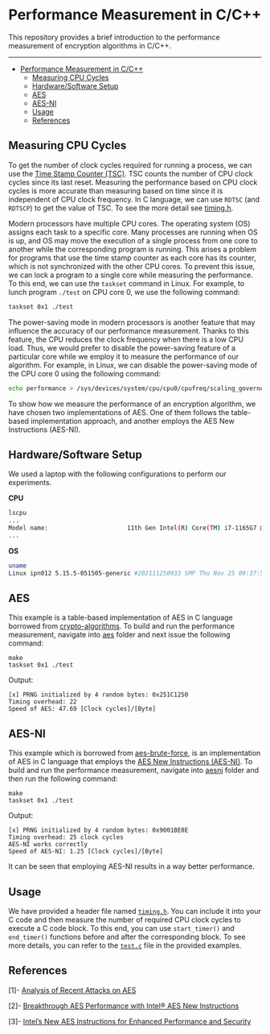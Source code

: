 # Performance Measurement in C/C++

This repository provides a brief introduction to the performance measurement of encryption 
algorithms in C/C++.

---
- [Performance Measurement in C/C++](#performance-measurement-in-cc)
  - [Measuring CPU Cycles](#measuring-cpu-cycles)
  - [Hardware/Software Setup](#hardwaresoftware-setup)
  - [AES](#aes)
  - [AES-NI](#aes-ni)
  - [Usage](#usage)
  - [References](#references)
  
## Measuring CPU Cycles

To get the number of clock cycles required for running a process, we can use the [Time Stamp Counter (TSC)](https://en.wikipedia.org/wiki/Time_Stamp_Counter). TSC counts the number of CPU clock cycles since its last reset. Measuring the performance based on CPU clock cycles is more accurate than measuring based on time since it is independent of CPU clock frequency. In C language, we can use `RDTSC` (and `RDTSCP`) to get the value of TSC. To see the more detail see [timing.h](aesni/timing.h).

Modern processors have multiple CPU cores. The operating system (OS) assigns each task to a specific core. 
Many processes are running when OS is up, and OS may move the execution of a single process from one core to another while the corresponding program is running. 
This arises a problem for programs that use the time stamp counter as each core has its counter, which is not synchronized with the other CPU cores. 
To prevent this issue, we can lock a program to a single core while measuring the performance. 
To this end, we can use the `taskset` command in Linux. 
For example, to lunch program `./test` on CPU core 0, we use the following command:

```sh
taskset 0x1 ./test
```

The power-saving mode in modern processors is another feature that may influence the accuracy of our performance measurement. Thanks to this feature, the CPU reduces the clock frequency when there is a low CPU load. Thus, we would prefer to disable the power-saving feature of a particular core while we employ it to measure the performance of our algorithm. For example, in Linux, we can disable the power-saving mode of the CPU core 0 using the following command:

```sh
echo performance > /sys/devices/system/cpu/cpu0/cpufreq/scaling_governor
```

To show how we measure the performance of an encryption algorithm, we have chosen two implementations of AES. One of them follows the table-based implementation approach, and another employs the AES New Instructions (AES-NI).

## Hardware/Software Setup

We used a laptop with the following configurations to perform our experiments.

**CPU**

```sh
lscpu
...
Model name:                      11th Gen Intel(R) Core(TM) i7-1165G7 @ 2.80GHz
...
```

**OS**

```sh
uname
Linux ipn012 5.15.5-051505-generic #202111250933 SMP Thu Nov 25 09:37:51 UTC 2021 x86_64 x86_64 x86_64 GNU/Linux
```

## AES

This example is a table-based implementation of AES in C language borrowed from [crypto-algorithms](https://github.com/B-Con/crypto-algorithms). To build and run the performance measurement, navigate into [aes](aes) folder and next issue the following command:

```
make
taskset 0x1 ./test
```

Output:

```
[x] PRNG initialized by 4 random bytes: 0x251C1250
Timing overhead: 22
Speed of AES: 47.69 [Clock cycles]/[Byte]
```

## AES-NI

This example which is borrowed from [aes-brute-force](https://github.com/sebastien-riou/aes-brute-force/blob/master/include/aes_ni.h), is an implementation of AES in C language that employs the [AES New Instructions (AES-NI)](library/Gueron2009_Chapter_IntelSNewAESInstructionsForEnh.pdf). To build and run the performance measurement, navigate into [aesni](aesni) folder and then run the following command:

```
make
taskset 0x1 ./test
```

Output:

```
[x] PRNG initialized by 4 random bytes: 0x9001BE8E
Timing overhead: 25 clock cycles
AES-NI works correctly
Speed of AES-NI: 1.25 [Clock cycles]/[Byte]
```

It can be seen that employing AES-NI results in a way better performance.

## Usage

We have provided a header file named [`timing.h`](aesni/aesni.h). You can include it into your C code and then measure the number of required CPU clock cycles to execute a C code block. To this end, you can use `start_timer()` and `end_timer()` functions before and after the corresponding block. To see more details, you can refer to the [`test.c`](aesni/test.c) file in the provided examples.

## References

[1]- [Analysis of Recent Attacks on AES](library/137389_gstir_david_2012.pdf)

[2]- [Breakthrough AES Performance with Intel® AES New Instructions](library/10tb24-breakthrough-aes-performance-with-intel-aes-new-instructions-final-secure-165940.pdf)

[3]- [Intel’s New AES Instructions for Enhanced
Performance and Security](library/Gueron2009_Chapter_IntelSNewAESInstructionsForEnh.pdf)

